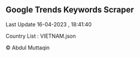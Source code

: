 

## Google Trends Keywords Scraper 
 
Last Update 16-04-2023 , 18:41:40

Country List :
VIETNAM.json



© Abdul Muttaqin 
